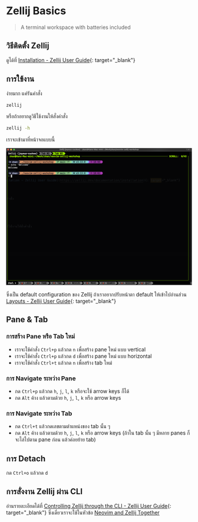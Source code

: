 # Zellij Basics

> A terminal workspace with batteries included

## วิธีติดตั้ง Zellij

ดูได้ที่ [Installation - Zellij User
Guide](https://zellij.dev/documentation/installation){: target="_blank"}

## การใช้งาน

ง่ายมาก แค่รันคำสั่ง

```bash
zellij
```

หรือถ้าอยากดูวิธีใช้งานให้สั่งคำสั่ง

```bash
zellij -h
```

เราจะเข้ามาที่หน้าจอแบบนี้

![Zellij default layout](./img/zellij-default-layout.png)

ซึ่งเป็น default configuration ของ Zellij ถ้าเราอยากปรับหน้าตา
default ให้เข้าไปอ่านส่วน [Layouts - Zellij User
Guide](https://zellij.dev/documentation/layouts){: target="_blank"}

## Pane & Tab

### การสร้าง Pane หรือ Tab ใหม่

* เราจะใช้คำสั่ง `Ctrl+p` แล้วกด `n` เพื่อสร้าง pane ใหม่ แบบ vertical
* เราจะใช้คำสั่ง `Ctrl+p` แล้วกด `d` เพื่อสร้าง pane ใหม่ แบบ horizontal
* เราจะใช้คำสั่ง `Ctrl+t` แล้วกด `n` เพื่อสร้าง tab ใหม่

### การ Navigate ระหว่าง Pane

* กด `Ctrl+p` แล้วกด `h`, `j`, `l`, `k` หรือจะใช้ arrow keys ก็ได้
* กด `Alt` ค้าง แล้วตามด้วย `h`, `j`, `l`, `k` หรือ arrow keys

### การ Navigate ระหว่าง Tab

* กด `Ctrl+t` แล้วกดเลขตามตำแหน่งของ tab นั้น ๆ
* กด `Alt` ค้าง แล้วตามด้วย `h`, `j`, `l`, `k` หรือ arrow keys (ถ้าใน tab นั้น ๆ มีหลาย
panes ก็จะไล่ไปตาม pane ก่อน แล้วค่อยย้าย tab)

## การ Detach

กด `Ctrl+o` แล้วกด `d`

## การสั่งงาน Zellij ผ่าน CLI

อ่านรายละเอียดได้ที่ [Controlling Zellij through the CLI - Zellij User
Guide](https://zellij.dev/documentation/controlling-zellij-through-cli){: target="_blank"}
ซึ่งเดี๋ยวเราจะใช้ในหัวข้อ [Neovim and Zellij Together](./neovim-and-zellij-together.md)
